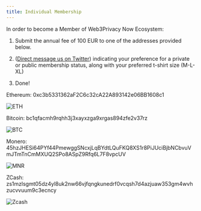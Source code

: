 ```yaml
---
title: Individual Membership
---
```


In order to become a Member of Web3Privacy Now Ecosystem: 

1. Submit the annual fee of 100 EUR to one of the addresses provided below.

2. ([Direct message us on Twitter](https://twitter.com/web3privacy)) indicating your preference for a private or public membership status, along with your preferred t-shirt size (M-L-XL) 

3. Done!


Ethereum: 0xc3b5331362aF2C6c32cA22A893142e06BB1608c1

![ETH](https://github.com/web3privacy/docs/assets/101947219/5fe894e4-8135-48e4-8632-77cd50e7a289)

Bitcoin: bc1qfacmh9rqhh3j3xayxzga9xrgas894zfe2v37rz

![BTC](https://github.com/web3privacy/docs/assets/101947219/ca812e7b-b8a9-4045-bdfb-7df0f139a54c)

Monero: 45hzJHESi64PYf44PmewggSNcxjLqBYdtLQuFKQ8XS1r8PiJUciBjbNCbvuVmJTmTnCmMXUQ2SPo8ASpZ9Rfq6L7F8vpcUV

![MNR](https://github.com/web3privacy/docs/assets/101947219/593dfdcb-30d6-4757-82ba-6252483c05d2)

ZCash: zs1mzlsgmt05dz4yl8uk2nw66vjfqngkunedrf0vcqsh7d4azjuaw353gm4wvhzucvvuum9c3ecncy

![Zcash](https://github.com/web3privacy/docs/assets/101947219/cbebe094-8175-446a-8ddc-f8cebd293120)
